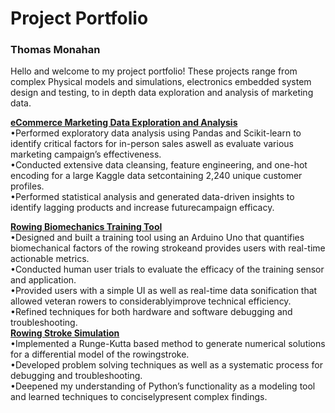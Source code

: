 # Project Portfolio
### Thomas Monahan


Hello and welcome to my project portfolio! These projects range from complex Physical models and simulations, electronics embedded system design and testing, to in depth data exploration and analysis of marketing data. 


**[eCommerce Marketing Data Exploration and Analysis](https://github.com/tmonahan01/Portfolio/blob/master/Marketing%20Data%20Exploration%20and%20Analysis.ipynb)**   
•Performed exploratory data analysis using Pandas and Scikit-learn to identify critical factors for in-person sales aswell as evaluate various marketing campaign’s effectiveness.  
•Conducted extensive data cleansing, feature engineering, and one-hot encoding for a large Kaggle data setcontaining 2,240 unique customer profiles.  
•Performed statistical analysis and generated data-driven insights to identify lagging products and increase futurecampaign efficacy.  
  
**[Rowing Biomechanics Training Tool](https://github.com/tmonahan01/Portfolio/blob/master/Electronics%20Final%20Project%20(1).docx)**  
•Designed and built a training tool using an Arduino Uno that quantifies biomechanical factors of the rowing strokeand provides users with real-time actionable metrics.  
•Conducted human user trials to evaluate the efficacy of the training sensor and application.  
•Provided users with a simple UI as well as real-time data sonification that allowed veteran rowers to considerablyimprove technical efficiency.  
•Refined techniques for both hardware and software debugging and troubleshooting.  
**[Rowing Stroke Simulation](https://github.com/tmonahan01/Portfolio/blob/master/Comp%20Phys%20Final%20Project%20Final%20Draft.ipynb)**  
•Implemented a Runge-Kutta based method to generate numerical solutions for a differential model of the rowingstroke.  
•Developed problem solving techniques as well as a systematic process for debugging and troubleshooting.  
•Deepened my understanding of Python’s functionality as a modeling tool and learned techniques to conciselypresent complex findings.  
